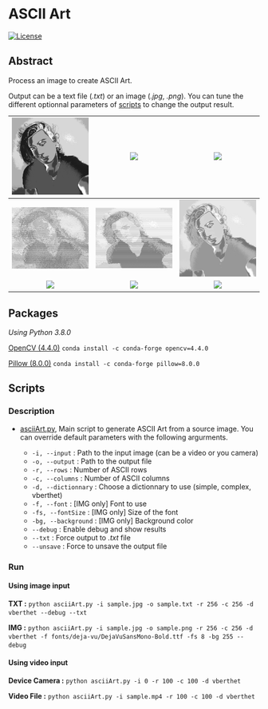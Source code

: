 # ASCII Art

[![License](https://img.shields.io/github/license/RealVincentBerthet/ASCIIArt?style=flat-square)](https://opensource.org/licenses/MIT)

## Abstract
Process an image to create ASCII Art. 

Output can be a text file (*.txt*) or an image (*.jpg*, *.png*). You can tune the different optionnal parameters of [scripts](#Scripts) to change the output result.


| ![](./output/sample-2020-10-20_164055.jpg) | ![](./output/sample-2020-10-20_164058.jpg) | ![](./output/sample-2020-10-20_164059.jpg) | 
|:-:|:-:|:-:| 
| ![](./output/sample-2020-10-20_164100.jpg) | ![](./output/sample-2020-10-20_164054.jpg) | ![](./output/sample-2020-10-20_182818.jpg) | 
| ![](./output/sample-2020-10-20_183120.jpg) | ![](./output/sample-2020-10-20_183600.jpg) | ![](./output/sample-2020-10-20_214012.jpg) | 


## Packages
*Using Python 3.8.0*

[OpenCV (4.4.0)](https://anaconda.org/conda-forge/opencv)
`conda install -c conda-forge opencv=4.4.0`

[Pillow (8.0.0)](https://anaconda.org/conda-forge/pillow)
`conda install -c conda-forge pillow=8.0.0 `

## Scripts
### Description
* [asciiArt.py](./asciiArt.py), Main script to generate ASCII Art from a source image. You can override default parameters with the following argurments.

    * `-i, --input` : Path to the input image (can be a video or you camera)
    * `-o, --output` : Path to the output file
    * `-r, --rows` : Number of ASCII rows
    * `-c, --columns` : Number of ASCII columns
    * `-d, --dictionnary` : Choose a dictionnary to use (simple, complex, vberthet)
    * `-f, --font` : [IMG only] Font to use
    * `-fs, --fontSize` : [IMG only] Size of the font
    * `-bg, --background` : [IMG only] Background color
    * `--debug` : Enable debug and show results
    * `--txt` : Force output to *.txt* file
    * `--unsave` : Force to unsave the output file


### Run 
#### Using image input
**TXT :** `python asciiArt.py -i sample.jpg -o sample.txt -r 256 -c 256 -d vberthet --debug --txt`

**IMG :** `python asciiArt.py -i sample.jpg -o sample.png -r 256 -c 256 -d vberthet -f fonts/deja-vu/DejaVuSansMono-Bold.ttf -fs 8 -bg 255 --debug`

#### Using video input
**Device Camera :** `python asciiArt.py -i 0 -r 100 -c 100 -d vberthet`

**Video File :** `python asciiArt.py -i sample.mp4 -r 100 -c 100 -d vberthet`